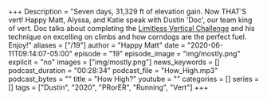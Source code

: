 +++
Description = "Seven days, 31,329 ft of elevation gain. Now THAT'S vert! Happy Matt, Alyssa, and Katie speak with Dustin 'Doc', our team king of vert. Doc talks about completing the [Limitless Vertical Challenge](https://runsteep.com/limitless/) and his technique on excelling on climbs and how corndogs are the perfect fuel. Enjoy!"
aliases = ["/19"]
author = "Happy Matt"
date = "2020-06-11T09:14:07-05:00"
episode = "19"
episode_image = "img/mostly.png"
explicit = "no"
images = ["img/mostly.png"]
news_keywords = []
podcast_duration = "00:28:34"
podcast_file = "How_High.mp3"
podcast_bytes = ""
title = "How High?"
youtube = ""
categories = []
series = []
tags = ["Dustin", "2020", "PRorER", "Running", "Vert"]
+++
